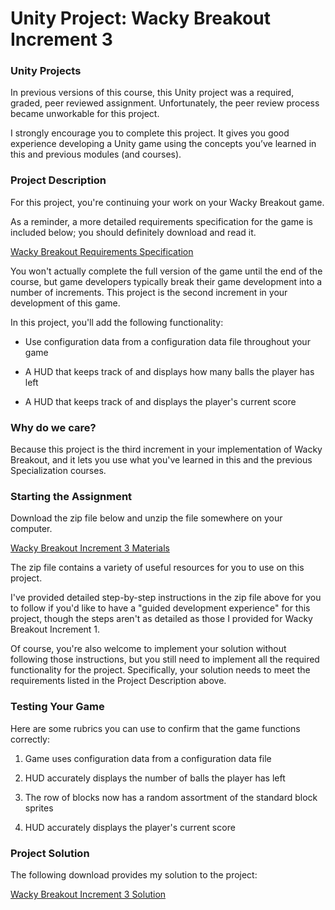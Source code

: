 # Unity Project: Wacky Breakout Increment 3

### Unity Projects

In previous versions of this course, this Unity project was a required, graded, peer reviewed assignment. Unfortunately, the peer review process became unworkable for this project.  

I strongly encourage you to complete this project. It gives you good experience developing a Unity game using the concepts you’ve learned in this and previous modules (and courses).

### Project Description

For this project, you're continuing your work on your Wacky Breakout game.

As a reminder, a more detailed requirements specification for the game is included below; you should definitely download and read it.

[Wacky Breakout Requirements Specification](https://d3c33hcgiwev3.cloudfront.net/JaTGihkCSESkxooZAhhEyw_fb55d6a76ff7498e92decd038b9bbaf1_Wacky-Breakout-Requirements-Specification.pdf?Expires=1643068800&Signature=jRVh-Y-zVKmncNnWtEnZaTR0VpLpp3gu3fcpBK3dQfWr7vWoQ3zK8Gb5PTHQ12oH8YLcjWTd0H8hBsiIuKugxR-8o8WwJ9t~nzUtpVbn630V~FF3tt7qGSo~JAjdrLwq0Bze6T8VevNAyLe5~iXB8C8pO0MnDkdSA-o-A9tYRmE_&Key-Pair-Id=APKAJLTNE6QMUY6HBC5A)

You won't actually complete the full version of the game until the end of the course, but game developers typically break their game development into a number of increments. This project is the second increment in your development of this game.

In this project, you'll add the following functionality:

 - Use configuration data from a configuration data file throughout your game

 - A HUD that keeps track of and displays how many balls the player has left 

 - A HUD that keeps track of and displays the player's current score

### Why do we care?

Because this project is the third increment in your implementation of Wacky Breakout, and it lets you use what you've learned in this and the previous Specialization courses.

### Starting the Assignment

Download the zip file below and unzip the file somewhere on your computer.

[Wacky Breakout Increment 3 Materials](https://d3c33hcgiwev3.cloudfront.net/8TxdbbD5Txq8XW2w-d8asg_ff74263ab8ae43e2aa66d75996c8e3f1_1-Wacky-Breakout-Increment-3-Materials.zip?Expires=1643068800&Signature=Luo2PxAn354dKjegBl1JygztcYU2IVD0unUDAFuGqILoxGTX42MuRchORdTrdGyNx-m5dexGeusxw5SV1RfZOasf42ktmzszd0DU4DYVWn2W9APfPsIUKhdJydmMFSMtuqtZlofcycjBXSLZDOfGSPurTOg3-ULZRHu5uagJSq0_&Key-Pair-Id=APKAJLTNE6QMUY6HBC5A)

The zip file contains a variety of useful resources for you to use on this project.

I've provided detailed step-by-step instructions in the zip file above for you to follow if you'd like to have a "guided development experience" for this project, though the steps aren't as detailed as those I provided for Wacky Breakout Increment 1.

Of course, you're also welcome to implement your solution without following those instructions, but you still need to implement all the required functionality for the project. Specifically, your solution needs to meet the requirements listed in the Project Description above.

### Testing Your Game

Here are some rubrics you can use to confirm that the game functions correctly:

1. Game uses configuration data from a configuration data file

2. HUD accurately displays the number of balls the player has left

3. The row of blocks now has a random assortment of the standard block sprites

4. HUD accurately displays the player's current score

### Project Solution

The following download provides my solution to the project:

[Wacky Breakout Increment 3 Solution](https://d3c33hcgiwev3.cloudfront.net/re36l_OmS5Ot-pfzpkuTFw_faa9f9e7c976473f98c1813b02f2a1f1_1-Wacky-Breakout-Increment-3-Solution.zip?Expires=1643068800&Signature=YAdrCer85zDgEWPpvNkWZi8OsQEIfd4-z2g7kLmM0hInUNqyDDvsYSPaXJlFSbxwvCPv0xIvUt6EomZ0hoAKr6kI6uPJzIAMFhXFSDxnSmOTM1lVCxCDjvKw8K3XoFt9csx0DOhatbIwOBS7D-z4wJ3OAAk6tehF05SD5tvHeW8_&Key-Pair-Id=APKAJLTNE6QMUY6HBC5A)
